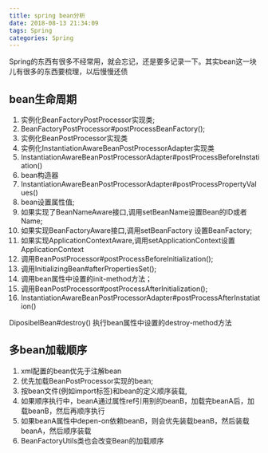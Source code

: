 ```yaml
---
title: spring bean分析
date: 2018-08-13 21:34:09
tags: Spring
categories: Spring
---
```

Spring的东西有很多不经常用，就会忘记，还是要多记录一下。其实bean这一块儿有很多的东西要梳理，以后慢慢还债


<!-- more -->

## bean生命周期 ##

1. 实例化BeanFactoryPostProcessor实现类; 
2. BeanFactoryPostProcessor#postProcessBeanFactory();
3. 实例化BeanPostProcessor实现类
4. 实例化InstantiationAwareBeanPostProcessorAdapter实现类
5. InstantiationAwareBeanPostProcessorAdapter#postProcessBeforeInstatiation()
6. bean构造器
6. InstantiationAwareBeanPostProcessorAdapter#postProcessPropertyValues()
7. bean设置属性值; 
8. 如果实现了BeanNameAware接口,调用setBeanName设置Bean的ID或者Name; 
9. 如果实现BeanFactoryAware接口,调用setBeanFactory 设置BeanFactory; 
10. 如果实现ApplicationContextAware,调用setApplicationContext设置ApplicationContext 
11. 调用BeanPostProcessor#postProcessBeforeInitialization(); 
12. 调用InitializingBean#afterPropertiesSet(); 
13. 调用bean属性中设置的init-method方法； 
14. 调用BeanPostProcessor#postProcessAfterInitialization();
15. InstantiationAwareBeanPostProcessorAdapter#postProcessAfterInstatiation()

DiposibelBean#destroy()
执行bean属性中设置的destroy-method方法



## 多bean加载顺序 ##
1. xml配置的bean优先于注解bean
2. 优先加载BeanPostProcessor实现的bean; 
3. 按bean文件(例如import标签)和bean的定义顺序装载,
4. 如果顺序执行中，beanA通过属性ref引用别的beanB，加载完beanA后，加载beanB，然后再顺序执行
5. 如果beanA属性中depen-on依赖beanB，则会优先装载beanB，然后装载beanA，然后顺序装载
6. BeanFactoryUtils类也会改变Bean的加载顺序